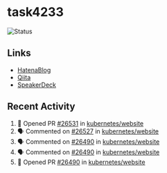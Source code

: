 # task4233
![Status](https://github-readme-stats.vercel.app/api?username=task4233&count_private=true&show_icons=true&theme=chartreuse-dark)

## Links
 - [HatenaBlog](https://task4233.hatenablog.com/)
 - [Qiita](https://qiita.com/task4233)
 - [SpeakerDeck](https://speakerdeck.com/task4233)

## Recent Activity
<!--START_SECTION:activity-->
1. 💪 Opened PR [#26531](https://github.com/kubernetes/website/pull/26531) in [kubernetes/website](https://github.com/kubernetes/website)
2. 🗣 Commented on [#26527](https://github.com/kubernetes/website/issues/26527) in [kubernetes/website](https://github.com/kubernetes/website)
3. 🗣 Commented on [#26490](https://github.com/kubernetes/website/issues/26490) in [kubernetes/website](https://github.com/kubernetes/website)
4. 🗣 Commented on [#26490](https://github.com/kubernetes/website/issues/26490) in [kubernetes/website](https://github.com/kubernetes/website)
5. 💪 Opened PR [#26490](https://github.com/kubernetes/website/pull/26490) in [kubernetes/website](https://github.com/kubernetes/website)
<!--END_SECTION:activity-->
